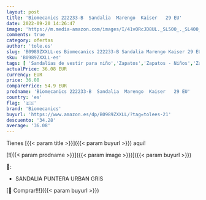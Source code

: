 ```yaml
---
layout: post
title: 'Biomecanics 222233-B  Sandalia  Marengo  Kaiser   29 EU'
date: 2022-09-20 14:26:47
image: 'https://m.media-amazon.com/images/I/41vORcJD8UL._SL500_._SL400_.jpg'
comments: true
category: ofertas
author: 'tole.es'
slug: 'B0989ZXXLL-es Biomecanics 222233-B Sandalia Marengo Kaiser 29 EU'
sku: 'B0989ZXXLL-es'
tags: [ 'Sandalias de vestir para niño','Zapatos','Zapatos - Niños','Zapatos y complementos','biomecanics','sandalia','🇪🇸', ]
actualPrice: 36.08 EUR
currency: EUR
price: 36.08
comparePrice: 54.9 EUR
prodname: 'Biomecanics 222233-B  Sandalia  Marengo  Kaiser   29 EU'
country: 'es'
flag: '🇪🇸'
brand: 'Biomecanics'
buyurl: 'https://www.amazon.es/dp/B0989ZXXLL/?tag=tolees-21'
descuento: '34.28'
average: '36.08'
---
```


Tienes [{{< param title >}}]({{< param buyurl >}}) aqui!

[![{{< param prodname >}}]({{< param image >}})]({{< param buyurl >}})

🔎:

- SANDALIA PUNTERA URBAN GRIS

[🛒 Comprar!!!]({{< param buyurl >}})
